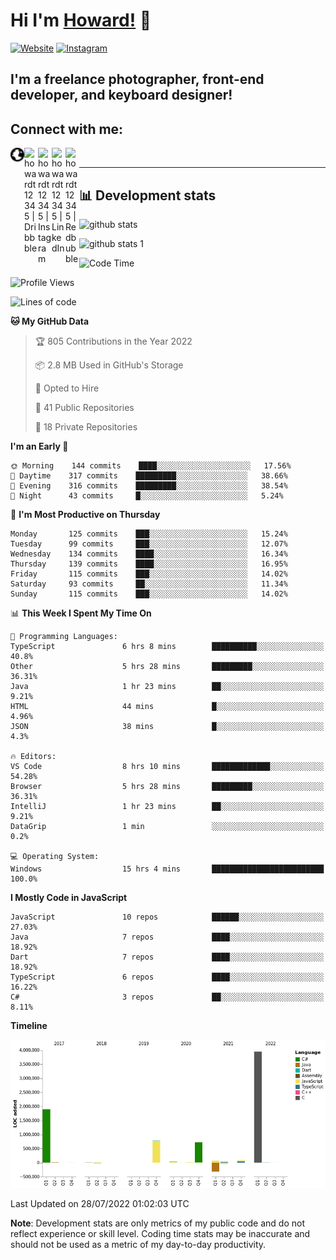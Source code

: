 # Hi I'm [Howard!][website] 👋

[![Website](https://img.shields.io/website?label=howardt12345.com&style=for-the-badge&url=https%3A%2F%2Fhowardt12345.com)](https://howardt12345.com)
[![Instagram](https://img.shields.io/badge/instagram-%23E4405F.svg?&style=for-the-badge&logo=instagram&logoColor=white)](https://instagram.com/howardt12345)

I'm a freelance photographer, front-end developer, and keyboard designer!
---

## Connect with me:

[<img align="left" alt="howardt12345.com" width="22px" src="https://raw.githubusercontent.com/iconic/open-iconic/master/svg/globe.svg" />][website]
[<img align="left" alt="howardt12345 | Dribbble" width="22px" src="https://cdn.jsdelivr.net/npm/simple-icons@v3/icons/dribbble.svg" />][dribbble]
[<img align="left" alt="howardt12345 | Instagram" width="22px" src="https://cdn.jsdelivr.net/npm/simple-icons@v3/icons/instagram.svg" />][instagram]
[<img align="left" alt="howardt12345 | LinkedIn" width="22px" src="https://cdn.jsdelivr.net/npm/simple-icons@v3/icons/linkedin.svg" />][linkedin]
[<img align="left" alt="howardt12345 | Redbubble" width="22px" src="https://cdn.jsdelivr.net/npm/simple-icons@v3/icons/redbubble.svg" />][redbubble]

<br />

---

## 📊 Development stats

![github stats](https://github-readme-stats.vercel.app/api?username=howardt12345&show_icons=true&hide_border=true&theme=dark&hide=contribs,issues)

![github stats 1](https://github-readme-stats.vercel.app/api/top-langs?username=howardt12345&langs_count=8&show_icons=true&hide_border=true&theme=dark&layout=compact)

<!--START_SECTION:waka-->
![Code Time](http://img.shields.io/badge/Code%20Time-0%20secs-blue)

![Profile Views](http://img.shields.io/badge/Profile%20Views-0-blue)

![Lines of code](https://img.shields.io/badge/From%20Hello%20World%20I%27ve%20Written-7%20Million%20lines%20of%20code-blue)

**🐱 My GitHub Data** 

> 🏆 805 Contributions in the Year 2022
 > 
> 📦 2.8 MB Used in GitHub's Storage 
 > 
> 💼 Opted to Hire
 > 
> 📜 41 Public Repositories 
 > 
> 🔑 18 Private Repositories  
 > 
**I'm an Early 🐤** 

```text
🌞 Morning    144 commits    ████░░░░░░░░░░░░░░░░░░░░░   17.56% 
🌆 Daytime    317 commits    █████████░░░░░░░░░░░░░░░░   38.66% 
🌃 Evening    316 commits    █████████░░░░░░░░░░░░░░░░   38.54% 
🌙 Night      43 commits     █░░░░░░░░░░░░░░░░░░░░░░░░   5.24%

```
📅 **I'm Most Productive on Thursday** 

```text
Monday       125 commits    ███░░░░░░░░░░░░░░░░░░░░░░   15.24% 
Tuesday      99 commits     ███░░░░░░░░░░░░░░░░░░░░░░   12.07% 
Wednesday    134 commits    ████░░░░░░░░░░░░░░░░░░░░░   16.34% 
Thursday     139 commits    ████░░░░░░░░░░░░░░░░░░░░░   16.95% 
Friday       115 commits    ███░░░░░░░░░░░░░░░░░░░░░░   14.02% 
Saturday     93 commits     ██░░░░░░░░░░░░░░░░░░░░░░░   11.34% 
Sunday       115 commits    ███░░░░░░░░░░░░░░░░░░░░░░   14.02%

```


📊 **This Week I Spent My Time On** 

```text
💬 Programming Languages: 
TypeScript               6 hrs 8 mins        ██████████░░░░░░░░░░░░░░░   40.8% 
Other                    5 hrs 28 mins       █████████░░░░░░░░░░░░░░░░   36.31% 
Java                     1 hr 23 mins        ██░░░░░░░░░░░░░░░░░░░░░░░   9.21% 
HTML                     44 mins             █░░░░░░░░░░░░░░░░░░░░░░░░   4.96% 
JSON                     38 mins             █░░░░░░░░░░░░░░░░░░░░░░░░   4.3%

🔥 Editors: 
VS Code                  8 hrs 10 mins       █████████████░░░░░░░░░░░░   54.28% 
Browser                  5 hrs 28 mins       █████████░░░░░░░░░░░░░░░░   36.31% 
IntelliJ                 1 hr 23 mins        ██░░░░░░░░░░░░░░░░░░░░░░░   9.21% 
DataGrip                 1 min               ░░░░░░░░░░░░░░░░░░░░░░░░░   0.2%

💻 Operating System: 
Windows                  15 hrs 4 mins       █████████████████████████   100.0%

```

**I Mostly Code in JavaScript** 

```text
JavaScript               10 repos            ██████░░░░░░░░░░░░░░░░░░░   27.03% 
Java                     7 repos             ████░░░░░░░░░░░░░░░░░░░░░   18.92% 
Dart                     7 repos             ████░░░░░░░░░░░░░░░░░░░░░   18.92% 
TypeScript               6 repos             ████░░░░░░░░░░░░░░░░░░░░░   16.22% 
C#                       3 repos             ██░░░░░░░░░░░░░░░░░░░░░░░   8.11%

```


**Timeline**

![Chart not found](https://raw.githubusercontent.com/howardt12345/howardt12345/master/charts/bar_graph.png) 


 Last Updated on 28/07/2022 01:02:03 UTC
<!--END_SECTION:waka-->

**Note**: Development stats are only metrics of my public code and do not reflect experience or skill level. Coding time stats may be inaccurate and should not be used as a metric of my day-to-day productivity.

[website]: https://howardt12345.com
[dribbble]: https://dribbble.com/howardt12345
[instagram]: https://instagram.com/howardt12345
[linkedin]: https://linkedin.com/in/howardt12345
[redbubble]: https://www.redbubble.com/people/howardt12345/
